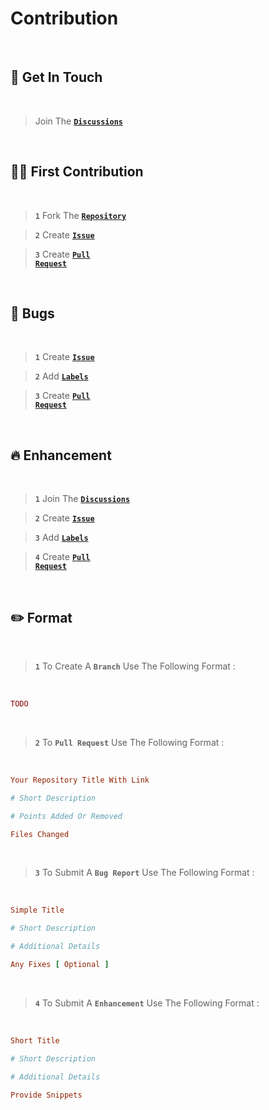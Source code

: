 # Contribution

<br>

## 🚩 Get In Touch

<br>

> Join The **<code><a href="github.com/divyanshudhruv/Better-Markdown/issues/1">Discussions</a></code>**

<br>

## 🙏🏻 First Contribution

<br>

> **`1`** Fork The **<code><a href="github.com/divyanshudhruv/Better-Markdown">Repository</a></code>**

> **`2`** Create **<code><a href="github.com/divyanshudhruv/Better-Markdown/issues">Issue</a></code>**

> **`3`** Create **<code><a href="github.com/divyanshudhruv/Better-Markdown/pulls">Pull Request</a></code>**

<br>

## 🐞 Bugs

<br>

> **`1`** Create **<code><a href="github.com/divyanshudhruv/Better-Markdown/issues">Issue</a></code>**

> **`2`** Add **<code><a href="github.com/divyanshudhruv/Better-Markdown/labels">Labels</a></code>**

> **`3`** Create **<code><a href="github.com/divyanshudhruv/Better-Markdown/pulls">Pull Request</a></code>**

<br>

## 🔥 Enhancement

<br>

> **`1`** Join The **<code><a href="github.com/divyanshudhruv/Better-Markdown/issues/1">Discussions</a></code>**

> **`2`** Create **<code><a href="github.com/divyanshudhruv/Better-Markdown/issues">Issue</a></code>**

> **`3`** Add **<code><a href="github.com/divyanshudhruv/Better-Markdown/labels">Labels</a></code>**

> **`4`** Create **<code><a href="github.com/divyanshudhruv/Better-Markdown/pulls">Pull Request</a></code>**

<br>

## ✏️ Format

<br>

> **`1`** To Create A **`Branch`** Use The Following Format :

<br>

```ruby
TODO
```

<br>

> **`2`** To **`Pull Request`** Use The Following Format :

<br>

```ruby
Your Repository Title With Link 

# Short Description

# Points Added Or Removed

Files Changed
```

<br>


> **`3`** To Submit A **`Bug Report`** Use The Following Format :

<br>

```ruby
Simple Title

# Short Description

# Additional Details

Any Fixes [ Optional ]
```

<br>

> **`4`** To Submit A **`Enhancement`** Use The Following Format :

<br>

```ruby
Short Title

# Short Description

# Additional Details

Provide Snippets
```


